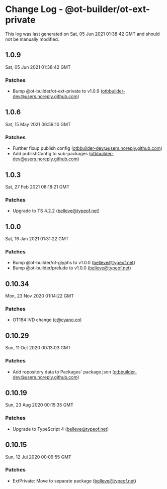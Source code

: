 # Change Log - @ot-builder/ot-ext-private

This log was last generated on Sat, 05 Jun 2021 01:38:42 GMT and should not be manually modified.

<!-- Start content -->

## 1.0.9

Sat, 05 Jun 2021 01:38:42 GMT

### Patches

- Bump @ot-builder/ot-ext-private to v1.0.9 (otbbuilder-dev@users.noreply.github.com)

## 1.0.6

Sat, 15 May 2021 06:59:10 GMT

### Patches

- Further fixup publish config (otbbuilder-dev@users.noreply.github.com)
- Add publishConfig to sub-packages (otbbuilder-dev@users.noreply.github.com)

## 1.0.3

Sat, 27 Feb 2021 08:18:21 GMT

### Patches

- Upgrade to TS 4.2.2 (belleve@typeof.net)

## 1.0.0

Sat, 16 Jan 2021 01:31:22 GMT

### Patches

- Bump @ot-builder/ot-glyphs to v1.0.0 (belleve@typeof.net)
- Bump @ot-builder/prelude to v1.0.0 (belleve@typeof.net)

## 0.10.34

Mon, 23 Nov 2020 01:14:22 GMT

### Patches

- OT184 IVD change (c@cyano.cn)

## 0.10.29

Sun, 11 Oct 2020 00:13:03 GMT

### Patches

- Add repository data to Packages' package.json (otbbuilder-dev@users.noreply.github.com)

## 0.10.19

Sun, 23 Aug 2020 00:15:35 GMT

### Patches

- Upgrade to TypeScript 4 (belleve@typeof.net)

## 0.10.15

Sun, 12 Jul 2020 00:09:55 GMT

### Patches

- ExtPrivate: Move to separate package (belleve@typeof.net)
